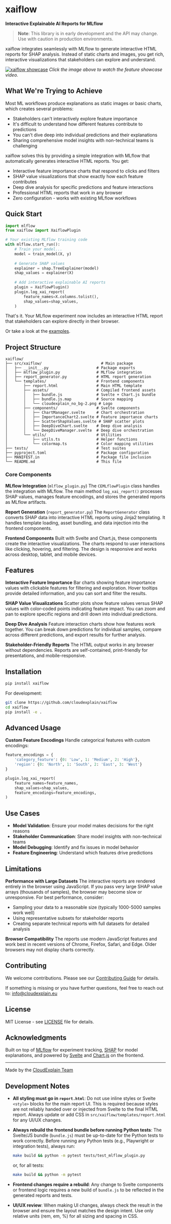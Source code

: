 # xaiflow

**Interactive Explainable AI Reports for MLflow**

> **Note**: This library is in early development and the API may change. Use with caution in production environments.

xaiflow integrates seamlessly with MLflow to generate interactive HTML reports for SHAP analysis. Instead of static charts and images, you get rich, interactive visualizations that stakeholders can explore and understand.

[![xaiflow showcase](video/video_thumbnail.png)](https://github.com/user-attachments/assets/99674652-5f90-4979-bf12-930a7ed9cad8)
*Click the image above to watch the feature showcase video.*


## What We're Trying to Achieve

Most ML workflows produce explanations as static images or basic charts, which creates several problems:
- Stakeholders can't interactively explore feature importance
- It's difficult to understand how different features contribute to predictions
- You can't dive deep into individual predictions and their explanations
- Sharing comprehensive model insights with non-technical teams is challenging

xaiflow solves this by providing a simple integration with MLflow that automatically generates interactive HTML reports. You get:
- Interactive feature importance charts that respond to clicks and filters
- SHAP value visualizations that show exactly how each feature contributes
- Deep dive analysis for specific predictions and feature interactions
- Professional HTML reports that work in any browser
- Zero configuration - works with existing MLflow workflows

## Quick Start

```python
import mlflow
from xaiflow import XaiflowPlugin

# Your existing MLflow training code
with mlflow.start_run():
    # Train your model...
    model = train_model(X, y)
    
    # Generate SHAP values
    explainer = shap.TreeExplainer(model)
    shap_values = explainer(X)
    
    # Add interactive explainable AI reports
    plugin = XaiflowPlugin()
    plugin.log_xai_report(
        feature_names=X.columns.tolist(),
        shap_values=shap_values,
    )
```

That's it. Your MLflow experiment now includes an interactive HTML report that stakeholders can explore directly in their browser.

Or take a look at the [examples](examples).

## Project Structure

```
xaiflow/
├── src/xaiflow/                          # Main package
│   ├── __init__.py                     # Package exports
│   ├── mlflow_plugin.py                # MLflow integration
│   ├── report_generator.py             # HTML report generation
│   └── templates/                      # Frontend components
│       ├── report.html                 # Main HTML template
│       ├── assets/                     # Compiled frontend assets
│       │   ├── bundle.js               # Svelte + Chart.js bundle
│       │   ├── bundle.js.map           # Source mapping
│       │   └── cloudexplain_no_bg-2.png # Logo
│       ├── components/                 # Svelte components
│       │   ├── ChartManager.svelte     # Chart orchestration
│       │   ├── ImportanceChart2.svelte # Feature importance charts
│       │   ├── ScatterShapValues.svelte # SHAP scatter plots
│       │   ├── DeepDiveChart.svelte    # Deep dive analysis
│       │   └── DeepDiveManager.svelte  # Deep dive orchestration
│       └── utils/                      # Utilities
│           ├── utils.ts                # Helper functions
│           └── colormap.ts             # Color mapping utilities
├── tests/                              # Test suites
├── pyproject.toml                      # Package configuration
├── MANIFEST.in                         # Package file inclusion
└── README.md                           # This file
```

### Core Components

**MLflow Integration** (`mlflow_plugin.py`)
The `CEMLflowPlugin` class handles the integration with MLflow. The main method `log_xai_report()` processes SHAP values, manages feature encodings, and stores the generated reports as MLflow artifacts.

**Report Generation** (`report_generator.py`)
The `ReportGenerator` class converts SHAP data into interactive HTML reports using Jinja2 templating. It handles template loading, asset bundling, and data injection into the frontend components.

**Frontend Components**
Built with Svelte and Chart.js, these components create the interactive visualizations. The charts respond to user interactions like clicking, hovering, and filtering. The design is responsive and works across desktop, tablet, and mobile devices.

## Features

**Interactive Feature Importance**
Bar charts showing feature importance values with clickable features for filtering and exploration. Hover tooltips provide detailed information, and you can sort and filter the results.

**SHAP Value Visualizations**
Scatter plots show feature values versus SHAP values with color-coded points indicating feature impact. You can zoom and pan to explore specific regions and drill down into individual predictions.

**Deep Dive Analysis**
Feature interaction charts show how features work together. You can break down predictions for individual samples, compare across different predictions, and export results for further analysis.

**Stakeholder-Friendly Reports**
The HTML output works in any browser without dependencies. Reports are self-contained, print-friendly for presentations, and mobile-responsive.

## Installation

```bash
pip install xaiflow
```

For development:
```bash
git clone https://github.com/cloudexplain/xaiflow
cd xaiflow
pip install -e .
```

## Advanced Usage

**Custom Feature Encodings**
Handle categorical features with custom encodings:

```python
feature_encodings = {
    'category_feature': {0: 'Low', 1: 'Medium', 2: 'High'},
    'region': {0: 'North', 1: 'South', 2: 'East', 3: 'West'}
}

plugin.log_xai_report(
    feature_names=feature_names,
    shap_values=shap_values,
    feature_encodings=feature_encodings,
)
```

## Use Cases

- **Model Validation**: Ensure your model makes decisions for the right reasons
- **Stakeholder Communication**: Share model insights with non-technical teams
- **Model Debugging**: Identify and fix issues in model behavior
- **Feature Engineering**: Understand which features drive predictions

## Limitations

**Performance with Large Datasets**
The interactive reports are rendered entirely in the browser using JavaScript. If you pass very large SHAP value arrays (thousands of samples), the browser may become slow or unresponsive. For best performance, consider:
- Sampling your data to a reasonable size (typically 1000-5000 samples work well)
- Using representative subsets for stakeholder reports
- Creating separate technical reports with full datasets for detailed analysis

**Browser Compatibility**
The reports use modern JavaScript features and work best in recent versions of Chrome, Firefox, Safari, and Edge. Older browsers may not display charts correctly.

## Contributing

We welcome contributions. Please see our [Contributing Guide](CONTRIBUTING.md) for details.

If something is missing or you have further questions, feel free to reach out to: info@cloudexplain.eu

## License

MIT License - see [LICENSE](LICENSE) file for details.

## Acknowledgments

Built on top of [MLflow](https://mlflow.org/) for experiment tracking, [SHAP](https://shap.readthedocs.io/) for model explanations, and powered by [Svelte](https://svelte.dev/) and [Chart.js](https://www.chartjs.org/) on the frontend.

---

Made by the [CloudExplain Team](https://cloudexplain.eu)

## Development Notes

- **All styling must go in `report.html`**: Do not use inline styles or Svelte `<style>` blocks for the main report UI. This is required because styles are not reliably handed over or injected from Svelte to the final HTML report. Always update or add CSS in `src/xaiflow/templates/report.html` for any UI/UX changes.
- **Always rebuild the frontend bundle before running Python tests**: The Svelte/JS bundle (`bundle.js`) must be up-to-date for the Python tests to work correctly. Before running any Python tests (e.g., Playwright or integration tests), always run:

  ```bash
  make build && python -m pytest tests/test_mlflow_plugin.py
  ```
  or, for all tests:
  ```bash
  make build && python -m pytest
  ```
- **Frontend changes require a rebuild**: Any change to Svelte components or frontend logic requires a new build of `bundle.js` to be reflected in the generated reports and tests.
- **UI/UX review**: When making UI changes, always check the result in the browser and ensure the layout matches the design intent. Use only relative units (rem, em, %) for all sizing and spacing in CSS.
